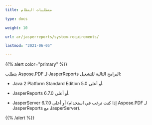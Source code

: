 ```yaml
---
title: متطلبات النظام

type: docs

weight: 10

url: ar/jasperreports/system-requirements/

lastmod: "2021-06-05"

---
```


{{% alert color="primary" %}}

يتطلب Aspose.PDF لـ JasperReports البرامج التالية للتشغيل:

- Java 2 Platform Standard Edition 5.0 أو أعلى.

- JasperReports 6.7.0 أو أعلى.

- JasperServer 6.7.0 أو أعلى (إذا كنت ترغب في استخدام Aspose.PDF لـ JasperReports مع JasperServer).

{{% /alert %}}